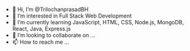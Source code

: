 - 👋 Hi, I’m @TrilochanprasadBH
- 👀 I’m interested in Full Stack Web Development
- 🌱 I’m currently learning JavaScript, HTML, CSS, Node.js, MongoDB, React, Java, Express.js
- 💞️ I’m looking to collaborate on ...
- 📫 How to reach me ...

<!---
TrilochanprasadBH/TrilochanprasadBH is a ✨ special ✨ repository because its `README.md` (this file) appears on your GitHub profile.
You can click the Preview link to take a look at your changes.
--->
